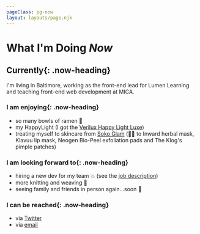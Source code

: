 ```yaml
---
pageClass: pg-now
layout: layouts/page.njk
---
```


<h1 class="page-heading page-heading--alt">What I'm Doing <em class="u-block">Now</em></h1>

<section class="now-section">

## Currently{: .now-heading}
I'm living in Baltimore, working as the front-end lead for Lumen Learning and teaching front-end web development at MICA.

</section>

<section class="now-section">

### I am enjoying{: .now-heading}

- so many bowls of ramen 🍜
- my HappyLight (I got the [Verilux Happy Light Luxe](https://verilux.com/collections/happylight-therapy-lamps-boxes/products/happylight-luxe))
- treating myself to skincare from [Soko Glam](https://sokoglam.com/) (👍🏻 to Inward herbal mask,  Klavuu lip mask, Neogen Bio-Peel exfoliation pads and The Klog's pimple patches)

</section>

<section class="now-section">

### I am looking forward to{: .now-heading}

- hiring a new dev for my team 💥 (see the [job description](https://lumenlearning.com/front-end-engineer/))
- more knitting and weaving 🧶
- seeing family and friends in person again...soon 👀

</section>

<section class="now-section">

### I can be reached{: .now-heading}

- via [Twitter](http://twitter.com/messypixels)
- via [email](mailto:hello@angeliqueweger.com)

</section>
